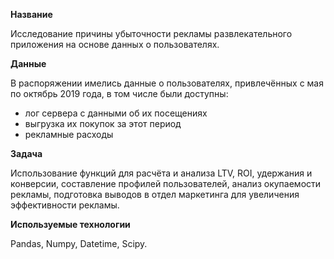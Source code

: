 **Название**

Исследование причины убыточности рекламы развлекательного приложения на основе данных о пользователях. 

**Данные**

В распоряжении имелись данные о пользователях, привлечённых с мая по октябрь 2019 года, в том числе были доступны: 

 - лог сервера с данными об их посещениях
 - выгрузка их покупок за этот период
 - рекламные расходы

**Задача**

Использование функций для расчёта и анализа LTV, ROI, удержания и конверсии, составление профилей пользователей, анализ окупаемости рекламы, подготовка выводов в отдел маркетинга для увеличения эффективности рекламы.

 
**Используемые технологии**

Pandas, Numpy, Datetime, Scipy.
